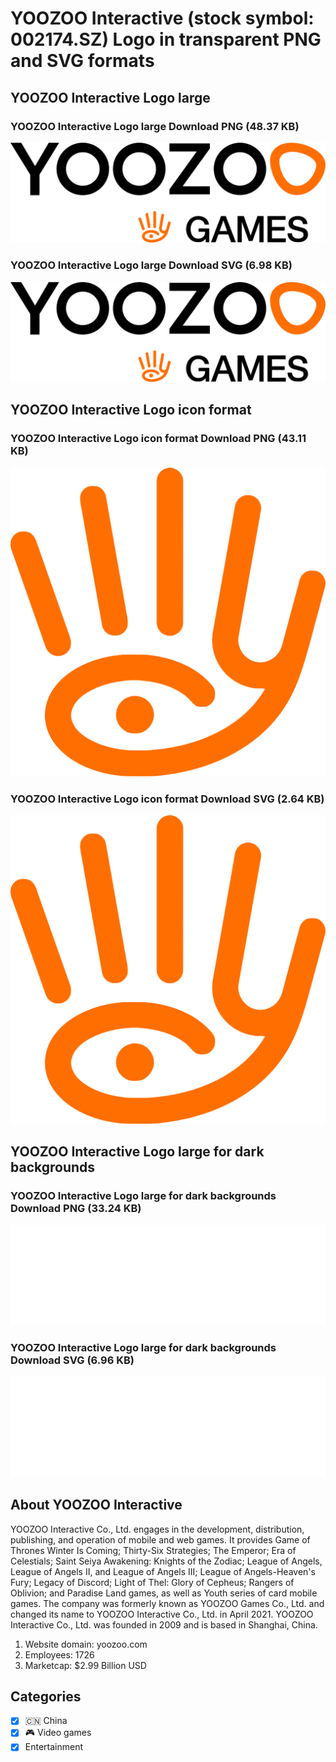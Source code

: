 # YOOZOO Interactive (stock symbol: 002174.SZ) Logo in transparent PNG and SVG formats

## YOOZOO Interactive Logo large

### YOOZOO Interactive Logo large Download PNG (48.37 KB)

![YOOZOO Interactive Logo large Download PNG (48.37 KB)](/img/orig/002174.SZ_BIG-b1c9f443.png)

### YOOZOO Interactive Logo large Download SVG (6.98 KB)

![YOOZOO Interactive Logo large Download SVG (6.98 KB)](/img/orig/002174.SZ_BIG-efeaa720.svg)

## YOOZOO Interactive Logo icon format

### YOOZOO Interactive Logo icon format Download PNG (43.11 KB)

![YOOZOO Interactive Logo icon format Download PNG (43.11 KB)](/img/orig/002174.SZ-e735ea72.png)

### YOOZOO Interactive Logo icon format Download SVG (2.64 KB)

![YOOZOO Interactive Logo icon format Download SVG (2.64 KB)](/img/orig/002174.SZ-f864dd99.svg)

## YOOZOO Interactive Logo large for dark backgrounds

### YOOZOO Interactive Logo large for dark backgrounds Download PNG (33.24 KB)

![YOOZOO Interactive Logo large for dark backgrounds Download PNG (33.24 KB)](/img/orig/002174.SZ_BIG.D-3d0e4cd3.png)

### YOOZOO Interactive Logo large for dark backgrounds Download SVG (6.96 KB)

![YOOZOO Interactive Logo large for dark backgrounds Download SVG (6.96 KB)](/img/orig/002174.SZ_BIG.D-a5ef3418.svg)

## About YOOZOO Interactive

YOOZOO Interactive Co., Ltd. engages in the development, distribution, publishing, and operation of mobile and web games. It provides Game of Thrones Winter Is Coming; Thirty-Six Strategies; The Emperor; Era of Celestials; Saint Seiya Awakening: Knights of the Zodiac; League of Angels, League of Angels II, and League of Angels III; League of Angels-Heaven's Fury; Legacy of Discord; Light of Thel: Glory of Cepheus; Rangers of Oblivion; and Paradise Land games, as well as Youth series of card mobile games. The company was formerly known as YOOZOO Games Co., Ltd. and changed its name to YOOZOO Interactive Co., Ltd. in April 2021. YOOZOO Interactive Co., Ltd. was founded in 2009 and is based in Shanghai, China.

1. Website domain: yoozoo.com
2. Employees: 1726
3. Marketcap: $2.99 Billion USD


## Categories
- [x] 🇨🇳 China
- [x] 🎮 Video games
- [x] Entertainment
